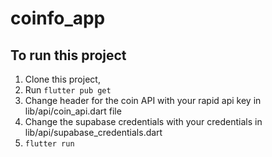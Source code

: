 # coinfo_app

## To run this project

1. Clone this project,
2. Run `flutter pub get`
3. Change header for the coin API with your rapid api key in lib/api/coin_api.dart file
4. Change the supabase credentials with your credentials in lib/api/supabase_credentials.dart
5. `flutter run`
